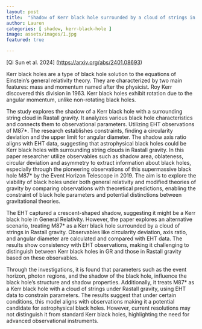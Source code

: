 ```yaml
---
layout: post
title:  "Shadow of Kerr black hole surrounded by a cloud of strings in Rastall gravity and constraints from M87"
author: Lauren
categories: [ shadow, kerr-black-hole ]
image: assets/images/1.jpg
featured: true

---
```

[Qi Sun et al. 2024]
(https://arxiv.org/abs/2401.08693)

Kerr black holes are a type of black hole solution to the equations of Einstein’s general relativity theory. They are characterized by two main features: mass and momentum named after the physicist. Roy Kerr discovered this division in 1963. 
Kerr black holes exhibit rotation due to the angular momentum, unlike non-rotating black holes. 

The study explores the shadow of a Kerr black hole with a surrounding string cloud in Rastall gravity. It analyzes various black hole characteristics and connects them to observational parameters. Utilizing EHT observations of M87*. The research establishes constraints, finding a circularity deviation and the upper limit for angular diameter. The shadow axis ratio aligns with EHT data, suggesting that astrophysical black holes could be Kerr black holes with surrounding string clouds in Rastall gravity. In this paper researcher utilize observables such as shadow area, oblateness, circular deviation and asymmetry to extract information about black holes, especially through the pioneering observations of this supermassive black hole M87* by the Event Horizon Telescope in 2019. The aim is to explore the viability of black holes under both general relativity and modified theories of gravity by comparing observations with theoretical predictions, enabling the constraint of black hole parameters and potential distinctions between gravitational theories.

The EHT captured a crescent-shaped shadow, suggesting it might be a Kerr black hole in General Relativity. However, the paper explores an alternative scenario, treating M87* as a Kerr black hole surrounded by a cloud of strings in Rastall gravity. Observables like circularity deviation, axis ratio, and angular diameter are calculated and compared with EHT data. The results show consistency with EHT observations, making it challenging to distinguish between Kerr black holes in GR and those in Rastall gravity based on these observables. 

Through the investigations, it is found that parameters such as the event horizon, photon regions, and the shadow of the black hole, influence the black hole’s structure and shadow properties. Additionally, it treats M87* as a Kerr black hole with a cloud of strings under Rastall gravity, using EHT data to constrain parameters. The results suggest that under certain conditions, this model aligns with observations making it a potential candidate for astrophysical black holes. However, current resolutions may not distinguish it from standard Kerr black holes, highlighting the need for advanced observational instruments. 